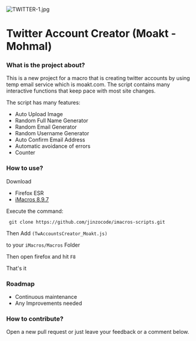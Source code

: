 ![TWITTER-1.jpg](https://res.cloudinary.com/hpiynhbhq/image/upload/v1519434336/cfk3nmv42yfrf8n6qo0v.jpg)

# Twitter Account Creator (Moakt - Mohmal)

### What is the project about?
This is a new project for a macro that is creating twitter accounts by using temp email service which is moakt.com. The script contains many interactive functions that keep pace with most site changes.

The script has many features:

- Auto Upload Image
- Random Full Name Generator
- Random Email Generator
- Random Username Generator
- Auto Confirm Email Address
- Automatic avoidance of errors
- Counter

### How to use?

Download

- Firefox ESR
- [iMacros 8.9.7](https://addons.mozilla.org/firefox/downloads/file/428670/imacros_for_firefox-8.9.7-fx.xpi)

Execute the command:

``` git clone https://github.com/jinzocode/imacros-scripts.git```

Then Add ```(TwAccountsCreator_Moakt.js)```

to your ```iMacros/Macros``` Folder

Then open firefox and hit ```F8```

That's it
### Roadmap

- Continuous maintenance
- Any Improvements needed

### How to contribute?
Open a new pull request or just leave your feedback or a comment below.
